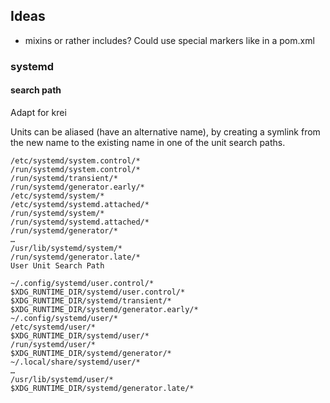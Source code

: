 
## Ideas

- mixins or rather includes? Could use special markers like <!-- krei-managed: unit-id --> in a pom.xml

### systemd

#### search path

Adapt for krei

Units can be aliased (have an alternative name), by creating a symlink from the new name to the existing name in one of the unit search paths.

```
/etc/systemd/system.control/*
/run/systemd/system.control/*
/run/systemd/transient/*
/run/systemd/generator.early/*
/etc/systemd/system/*
/etc/systemd/systemd.attached/*
/run/systemd/system/*
/run/systemd/systemd.attached/*
/run/systemd/generator/*
…
/usr/lib/systemd/system/*
/run/systemd/generator.late/*
User Unit Search Path

~/.config/systemd/user.control/*
$XDG_RUNTIME_DIR/systemd/user.control/*
$XDG_RUNTIME_DIR/systemd/transient/*
$XDG_RUNTIME_DIR/systemd/generator.early/*
~/.config/systemd/user/*
/etc/systemd/user/*
$XDG_RUNTIME_DIR/systemd/user/*
/run/systemd/user/*
$XDG_RUNTIME_DIR/systemd/generator/*
~/.local/share/systemd/user/*
…
/usr/lib/systemd/user/*
$XDG_RUNTIME_DIR/systemd/generator.late/*
```
